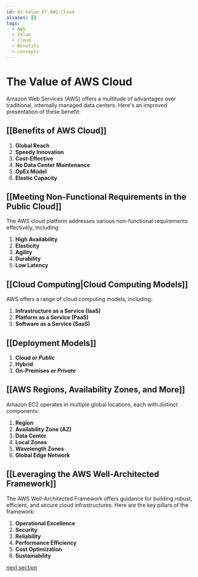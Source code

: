 ```yaml
---
id: 01-Value_Of_AWS_Cloud
aliases: []
tags:
  - AWS
  - Value
  - cloud
  - Benefits
  - concepts
---
```


# The Value of AWS Cloud

Amazon Web Services (AWS) offers a multitude of advantages over traditional, internally managed data centers. Here's an improved presentation of these benefit:

## [[Benefits of AWS Cloud]]

1. **Global Reach**
2. **Speedy Innovation**
3. **Cost-Effective**
4. **No Data Center Maintenance**
5. **OpEx Model**
6. **Elastic Capacity**

## [[Meeting Non-Functional Requirements in the Public Cloud]]

The AWS cloud platform addresses various non-functional requirements effectively, including:

1. **High Availability**
2. **Elasticity**
3. **Agility**
4. **Durability**
5. **Low Latency**

## [[Cloud Computing|Cloud Computing Models]]

AWS offers a range of cloud computing models, including:

1. **Infrastructure as a Service (IaaS)**
2. **Platform as a Service (PaaS)**
3. **Software as a Service (SaaS)**

## [[Deployment Models]]

1. **Cloud *or Public***
2. **Hybrid** 
3. **On-Premises *or Private***

## [[AWS Regions, Availability Zones, and More]]

Amazon EC2 operates in multiple global locations, each with distinct components:

1. **Region**
2. **Availability Zone (AZ)**
3. **Data Center**
4. **Local Zones**
5. **Wavelength Zones**
6. **Global Edge Network**

## [[Leveraging the AWS Well-Architected Framework]]

The AWS Well-Architected Framework offers guidance for building robust, efficient, and secure cloud infrastructures. Here are the key pillars of the framework:

1. **Operational Excellence**
2. **Security**
3. **Reliability**
4. **Performance Efficiency**
5. **Cost Optimization**
6. **Sustainability**

[next section](05-AWS_Core_Services.md)
